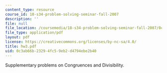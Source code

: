 ```yaml
---
content_type: resource
course_id: 18-s34-problem-solving-seminar-fall-2007
description: ''
file: null
file_location: /coursemedia/18-s34-problem-solving-seminar-fall-2007/0c3ab66b23294fc59eb2d4794ebe2b40_hw3.pdf
file_type: application/pdf
layout: pdf
license: https://creativecommons.org/licenses/by-nc-sa/4.0/
title: hw3.pdf
uid: 0c3ab66b-2329-4fc5-9eb2-d4794ebe2b40
---
```

Supplementary problems on Congruences and Divisibility.